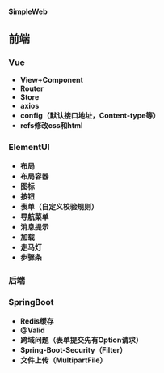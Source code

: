 #### SimpleWeb

## 前端

### Vue

- **View+Component**
- **Router**
- **Store**
- **axios**
- **config（默认接口地址，Content-type等）**
- **refs修改css和html**

### ElementUI

- **布局**
- **布局容器**
- **图标**
- **按钮**
- **表单（自定义校验规则）**
- **导航菜单**
- **消息提示**
- **加载**
- **走马灯**
- **步骤条**



### 后端

### SpringBoot

- **Redis缓存**
- **@Valid**
- **跨域问题（表单提交先有Option请求）**
- **Spring-Boot-Security（Filter）**
- **文件上传（MultipartFile）**